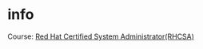 # info

Course: [Red Hat Certified System Administrator(RHCSA)](https://learn.kodekloud.com/user/courses/red-hat-certified-system-administrator-rhcsa)
